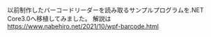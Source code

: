 以前制作したバーコードリーダーを読み取るサンプルプログラムを.NET Core3.0へ移植してみました。
解説は  
https://www.nabehiro.net/2021/10/wpf-barcode.html
